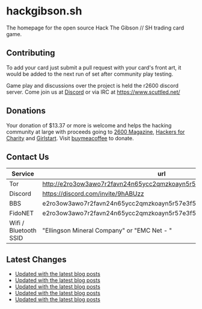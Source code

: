 # hackgibson.sh
The homepage for the open source Hack The Gibson // SH trading card game.


## Contributing

To add your card just submit a pull request with your card's front art, it would be added to the next run of set after community play testing.

Game play and discussions over the project is held the r2600 discord server. Come join us at [Discord](https://discord.com/invite/9hABUzz) or via IRC at https://www.scuttled.net/


## Donations

Your donation of $13.37 or more is welcome and helps the hacking community at large with proceeds going to [2600 Magazine](https://2600.com/), [Hackers for Charity](https://hackersforcharity.org) and [Girlstart](https://girlstart.org).  Visit [buymeacoffee](https://www.buymeacoffee.com/hackgibson.sh) to donate.


## Contact Us

Service | url
-|-
Tor | http://e2ro3ow3awo7r2favn24n65ycc2qmzkoayn5r57e3f56nvjwdcgg32ad.onion
Discord | https://discord.com/invite/9hABUzz
BBS | e2ro3ow3awo7r2favn24n65ycc2qmzkoayn5r57e3f56nvjwdcgg32ad.onion:23
FidoNET | e2ro3ow3awo7r2favn24n65ycc2qmzkoayn5r57e3f56nvjwdcgg32ad.onion:24554
Wifi / Bluetooth SSID | "Ellingson Mineral Company" or "EMC Net - <fidonet address>"

## Latest Changes
<!-- BLOG-POST-LIST:START -->
- [Updated with the latest blog posts](https://github.com/DFW2600/hackgibson.sh/commit/9abf75e0a09c483dde8d8b52201e6aa7998c894f)
- [Updated with the latest blog posts](https://github.com/DFW2600/hackgibson.sh/commit/6f405e5d6f31cbc0da2b7490905230afa3e4fe20)
- [Updated with the latest blog posts](https://github.com/DFW2600/hackgibson.sh/commit/63f90044c0761d920ecde516ff0e2e4779674e48)
- [Updated with the latest blog posts](https://github.com/DFW2600/hackgibson.sh/commit/feeeca58137d7f662b054d07c5f388f30ea9dec8)
- [Updated with the latest blog posts](https://github.com/DFW2600/hackgibson.sh/commit/80b4875c88fae434dc3a887479a1eb126fd5b700)
<!-- BLOG-POST-LIST:END -->
